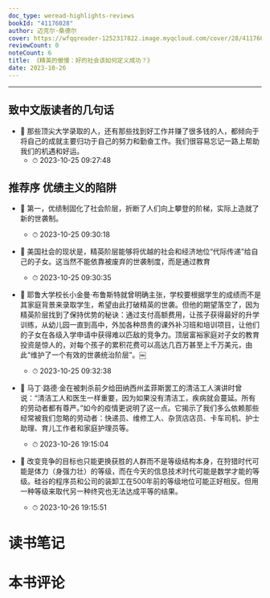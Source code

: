 ```yaml
---
doc_type: weread-highlights-reviews
bookId: "41176028"
author: 迈克尔·桑德尔
cover: https://wfqqreader-1252317822.image.myqcloud.com/cover/28/41176028/t7_41176028.jpg
reviewCount: 0
noteCount: 6
title: 《精英的傲慢：好的社会该如何定义成功？》
date: 2023-10-26
---
```


---


## 致中文版读者的几句话


- 📌 那些顶尖大学录取的人，还有那些找到好工作并赚了很多钱的人，都倾向于将自己的成就主要归功于自己的努力和勤奋工作。我们很容易忘记一路上帮助我们的机遇和好运。 
    - ⏱ 2023-10-25 09:27:48 
## 推荐序 优绩主义的陷阱


- 📌 第一，优绩制固化了社会阶层，折断了人们向上攀登的阶梯，实际上造就了新的世袭制。 
    - ⏱ 2023-10-25 09:30:18 

- 📌 美国社会的现状是，精英阶层能够将优越的社会和经济地位“代际传递”给自己的子女。这当然不能依靠被废弃的世袭制度，而是通过教育 
    - ⏱ 2023-10-25 09:30:35 

- 📌 耶鲁大学校长小金曼·布鲁斯特就曾明确主张，学校要根据学生的成绩而不是其家庭背景来录取学生，希望由此打破精英的世袭。但他的期望落空了，因为精英阶层找到了保持优势的秘诀：通过支付高额费用，让孩子获得最好的升学训练，从幼儿园一直到高中，外加各种昂贵的课外补习班和培训项目，让他们的子女在各级入学申请中获得难以匹敌的竞争力。顶层富裕家庭对子女的教育投资是惊人的，对每个孩子的累积花费可以高达几百万甚至上千万美元，由此“维护了一个有效的世袭统治阶层”。￼ 
    - ⏱ 2023-10-25 09:32:38 

- 📌 马丁·路德·金在被刺杀前夕给田纳西州孟菲斯罢工的清洁工人演讲时曾说：“清洁工人和医生一样重要，因为如果没有清洁工，疾病就会蔓延。所有的劳动者都有尊严。”如今的疫情更说明了这一点。它揭示了我们多么依赖那些经常被我们忽略的劳动者：快递员、维修工人、杂货店店员、卡车司机、护士助理、育儿工作者和家庭护理员等。 
    - ⏱ 2023-10-26 19:15:04 

- 📌 改变竞争的目标也只能更换获胜的人群而不是等级结构本身，在狩猎时代可能是体力（身强力壮）的等级，而在今天的信息技术时代可能是数学才能的等级。硅谷的程序员和公司的装卸工在500年前的等级地位可能正好相反。但用一种等级来取代另一种终究也无法达成平等的结果。 
    - ⏱ 2023-10-26 19:15:51 

# 读书笔记


# 本书评论
